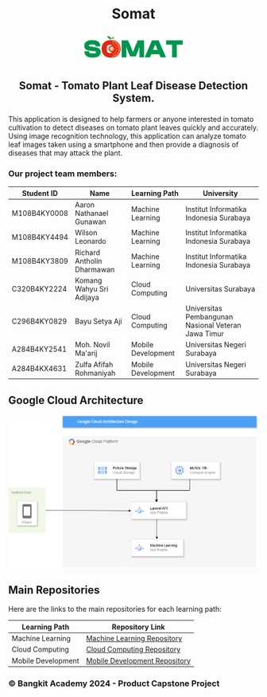 # <p align="center">Somat</p>

<p align="center">
  <img width="200" src="https://github.com/BangkitCapstone/.github/blob/main/profile/logo1.png">
</p>

## <p align="center">Somat - Tomato Plant Leaf Disease Detection System.</p>

This application is designed to help farmers or anyone interested in tomato cultivation to detect diseases on tomato plant leaves quickly and accurately. Using image recognition technology, this application can analyze tomato leaf images taken using a smartphone and then provide a diagnosis of diseases that may attack the plant.

### Our project team members:
|Student ID|Name|Learning Path|University|
|-----|-----|-----|-----|
|M108B4KY0008|Aaron Nathanael Gunawan|Machine Learning|Institut Informatika Indonesia Surabaya|
|M108B4KY4494|Wilson Leonardo|Machine Learning|Institut Informatika Indonesia Surabaya|
|M108B4KY3809|Richard Antholin Dharmawan|Machine Learning|Institut Informatika Indonesia Surabaya|
|C320B4KY2224|Komang Wahyu Sri Adijaya|Cloud Computing|Universitas Surabaya|
|C296B4KY0829|Bayu Setya Aji |Cloud Computing|Universitas Pembangunan Nasional Veteran Jawa Timur|
|A284B4KY2541|Moh. Novil Ma'arij|Mobile Development|Universitas Negeri Surabaya|
|A284B4KX4631|Zulfa Afifah Rohmaniyah|Mobile Development|Universitas Negeri Surabaya|

## Google Cloud Architecture
![somat-architecture](https://github.com/BangkitCapstone/.github/blob/main/profile/cloud_architecture.png)


## Main Repositories  

Here are the links to the main repositories for each learning path:  

| Learning Path         | Repository Link                               |
|-----------------------|-----------------------------------------------|
| Machine Learning      | [Machine Learning Repository](https://github.com/BangkitCapstone/Machine-Learning)            |
| Cloud Computing       | [Cloud Computing Repository](https://github.com/BangkitCapstone/Backend_API)             |
| Mobile Development    | [Mobile Development Repository](https://github.com/BangkitCapstone/mobile-app)          |



### &copy; Bangkit Academy 2024 - Product Capstone Project

